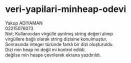 # veri-yapilari-minheap-odevi

Yakup ADIYAMAN <br />
02215076073 <br />
Not; Kullanıcıdan virgülle ayrılmış string değeri alınıp <br />
virgüllere bağlı olarak string dizisine konulmuştur. <br />
Sonrasında integer türünde farklı bir dizi oluşturuldu. <br />
Dizi min heap mi değil mi kontrol edildi. <br />
değilse min heape çevrilerek ekrana yazdırıldı. <br />
